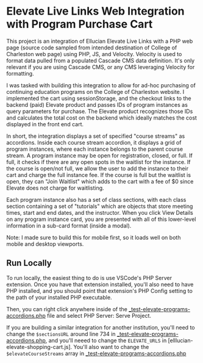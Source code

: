 # Elevate Live Links Web Integration with Program Purchase Cart
This project is an integration of Ellucian Elevate Live Links with a PHP web page (source code sampled from intended destination of College of Charleston web page) using PHP, JS, and Velocity. Velocity is used to format data pulled from a populated Cascade CMS data definition. It's only relevant if you are using Cascade CMS, or any CMS leveraging Velocity for formatting. 

I was tasked with building this integration to allow for ad-hoc purchasing of continuing education programs on the College of Charleston website. I implemented the cart using sessionStorage, and the checkout links to the backend (paid) Elevate product and passes IDs of program instances as query parameters for purchase. The Elevate product recognizes those IDs and calculates the total cost on the backend which ideally matches the cost displayed in the front end cart. 

In short, the integration displays a set of specified "course streams" as accordions. Inside each course stream accordion, it displays a grid of program instances, where each instance belongs to the parent course stream. A program instance may be open for registration, closed, or full. If full, it checks if there are any open spots in the waitlist for the instance. If the course is open/not full, we allow the user to add the instance to their cart and charge the full instance fee. If the course is full but the waitlist is open, they can "Join Waitlist" which adds to the cart with a fee of $0 since Elevate does not charge for waitlisting. 

Each program instance also has a set of class sections, with each class section containing a set of "tutorials" which are objects that store meeting times, start and end dates, and the instructor. When you click View Details on any program instance card, you are presented with all of this lower-level information in a sub-card format (inside a modal). 

Note: I made sure to build this for mobile first, so it loads well on both mobile and desktop viewports.

## Run Locally 

To run locally, the easiest thing to do is use VSCode's PHP Server extension. Once you have that extension installed, you'll also need to have PHP installed, and you should point that extension's PHP Config setting to the path of your installed PHP executable. 

Then, you can right click anywhere inside of the [_test-elevate-programs-accordions.php](_test-elevate-programs-accordions.php) file and select PHP Server: Serve Project.

If you are building a similar integration for another institution, you'll need to change the `$sectionsURL` around line 734 in [_test-elevate-programs-accordions.php](_test-elevate-programs-accordions.php), and you'll neeed to change the `ELEVATE_URLS` in [elllucian-elevate-shopping-cart.js]. You'll also want to change the `$elevateCourseStreams` array in [_test-elevate-programs-accordions.php](_test-elevate-programs-accordions.php)
